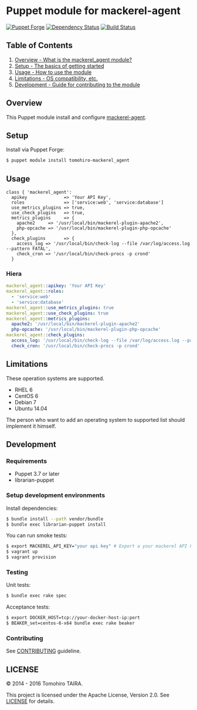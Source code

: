 Puppet module for mackerel-agent
================================================================================

[![Puppet Forge](https://img.shields.io/puppetforge/v/tomohiro/mackerel_agent.svg?style=flat-square)](https://forge.puppetlabs.com/tomohiro/mackerel_agent)
[![Dependency Status](https://img.shields.io/gemnasium/Tomohiro/puppet-mackerel_agent.svg?style=flat-square)](https://gemnasium.com/Tomohiro/puppet-mackerel_agent)
[![Build Status](https://img.shields.io/travis/Tomohiro/puppet-mackerel_agent.svg?style=flat-square)](https://travis-ci.org/Tomohiro/puppet-mackerel_agent)


Table of Contents
--------------------------------------------------------------------------------

1. [Overview - What is the mackerel_agent module?](#overview)
2. [Setup - The basics of getting started](#setup)
3. [Usage - How to use the module](#usage)
4. [Limitations - OS compatibility, etc.](#limitations)
5. [Development - Guide for contributing to the module](#development)


Overview
--------------------------------------------------------------------------------

This Puppet module install and configure [mackerel-agent](https://github.com/mackerelio/mackerel-agent).


Setup
--------------------------------------------------------------------------------

Install via Puppet Forge:

```sh
$ puppet module install tomohiro-mackerel_agent
```


Usage
--------------------------------------------------------------------------------

```puppet
class { 'mackerel_agent':
  apikey              => 'Your API Key',
  roles               => ['service:web', 'service:database']
  use_metrics_plugins => true,
  use_check_plugins   => true,
  metrics_plugins     => {
    apache2     => '/usr/local/bin/mackerel-plugin-apache2',
    php-opcache => '/usr/local/bin/mackerel-plugin-php-opcache'
  },
  check_plugins       => {
    access_log => '/usr/local/bin/check-log --file /var/log/access.log --pattern FATAL',
    check_cron => '/usr/local/bin/check-procs -p crond'
  }
```

### Hiera

```yaml
mackerel_agent::apikey: 'Your API Key'
mackerel_agent::roles:
  - 'service:web'
  - 'service:database'
mackerel_agent::use_metrics_plugins: true
mackerel_agent::use_check_plugins: true
mackerel_agent::metrics_plugins:
  apache2: '/usr/local/bin/mackerel-plugin-apache2'
  php-opcache: '/usr/local/bin/mackerel-plugin-php-opcache'
mackerel_agent::check_plugins:
  access_log: '/usr/local/bin/check-log --file /var/log/access.log --pattern FATAL'
  check_cron: '/usr/local/bin/check-procs -p crond'
```


Limitations
--------------------------------------------------------------------------------

These operation systems are supported.

- RHEL 6
- CentOS 6
- Debian 7
- Ubuntu 14.04

The person who want to add an operating system to supported list should implement it himself.


Development
--------------------------------------------------------------------------------

### Requirements

- Puppet 3.7 or later
- librarian-puppet


### Setup development environments

Install dependencies:

```sh
$ bundle install --path vendor/bundle
$ bundle exec librarian-puppet install
```

You can run smoke tests:

```sh
$ export MACKEREL_API_KEY="your api key" # Export a your mackerel API key
$ vagrant up
$ vagrant provision
```


### Testing

Unit tests:

```sh
$ bundle exec rake spec
```

Acceptance tests:

```sh
$ export DOCKER_HOST=tcp://your-docker-host-ip:port
$ BEAKER_set=centos-6-x64 bundle exec rake beaker
```


### Contributing

See [CONTRIBUTING](CONTRIBUTING.md) guideline.


LICENSE
--------------------------------------------------------------------------------

&copy; 2014 - 2016 Tomohiro TAIRA.

This project is licensed under the Apache License, Version 2.0.
See [LICENSE](LICENSE) for details.
